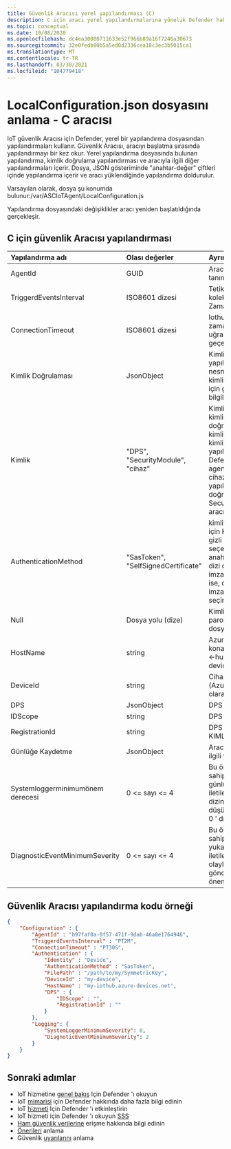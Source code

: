 ```yaml
---
title: Güvenlik Aracısı yerel yapılandırması (C)
description: C için aracı yerel yapılandırmalarına yönelik Defender hakkında bilgi edinin.
ms.topic: conceptual
ms.date: 10/08/2020
ms.openlocfilehash: dc4ea30080711633e52f966b89a16f7246a30673
ms.sourcegitcommit: 32e0fedb80b5a5ed0d2336cea18c3ec3b5015ca1
ms.translationtype: MT
ms.contentlocale: tr-TR
ms.lasthandoff: 03/30/2021
ms.locfileid: "104779418"
---
```

# <a name="understanding-the-localconfigurationjson-file---c-agent"></a>LocalConfiguration.json dosyasını anlama - C aracısı

IoT güvenlik Aracısı için Defender, yerel bir yapılandırma dosyasından yapılandırmaları kullanır.
Güvenlik Aracısı, aracıyı başlatma sırasında yapılandırmayı bir kez okur.
Yerel yapılandırma dosyasında bulunan yapılandırma, kimlik doğrulama yapılandırması ve aracıyla ilgili diğer yapılandırmaları içerir.
Dosya, JSON gösteriminde "anahtar-değer" çiftleri içinde yapılandırma içerir ve aracı yüklendiğinde yapılandırma doldurulur.

Varsayılan olarak, dosya şu konumda bulunur:/var/ASCIoTAgent/LocalConfiguration.js

Yapılandırma dosyasındaki değişiklikler aracı yeniden başlatıldığında gerçekleşir.

## <a name="security-agent-configurations-for-c"></a>C için güvenlik Aracısı yapılandırması

| Yapılandırma adı | Olası değerler | Ayrıntılar |
|:-----------|:---------------|:--------|
| AgentId | GUID | Aracı benzersiz tanımlayıcısı |
| TriggerdEventsInterval | ISO8601 dizesi | Tetiklenen olaylar koleksiyonu için Zamanlayıcı aralığı |
| ConnectionTimeout | ISO8601 dizesi | Iothub bağlantısı zaman aşımına uğramadan önce geçen süre |
| Kimlik Doğrulaması | JsonObject | Kimlik doğrulama yapılandırması. Bu nesne, ıothub 'e göre kimlik doğrulaması için gereken tüm bilgileri içerir |
| Kimlik | "DPS", "SecurityModule", "cihaz" | Kimlik doğrulama kimliği-DPS, kimlik doğrulaması, cihaz kimlik bilgileriyle kimlik doğrulaması yapıldığında Defender-IoT-mikro-agentcredentials veya cihaz aracılığıyla yapılırsa, kimlik doğrulaması DPS, SecurityModule aracılığıyla yapılır. |
| AuthenticationMethod | "SasToken", "SelfSignedCertificate" | kimlik doğrulaması için Kullanıcı parolası-gizli anahtar kullan seçeneği bir simetrik anahtaralıysa, gizli dizi otomatik olarak imzalanan bir sertifika ise, otomatik olarak imzalanan sertifika seçin  |
| Null | Dosya yolu (dize) | Kimlik doğrulama parolasını içeren dosyanın yolu |
| HostName | string | Azure IoT Hub 'ının konak adı. genellikle <-hub>. azure-devices.net |
| DeviceId | string | Cihazın KIMLIĞI (Azure IoT Hub kayıtlı olarak) |
| DPS | JsonObject | DPS ilgili yapılandırma |
| IDScope | string | DPS KIMLIK kapsamı |
| RegistrationId | string  | DPS cihaz kayıt KIMLIĞI |
| Günlüğe Kaydetme | JsonObject | Aracı günlükçüsü ile ilgili yapılandırma |
| Systemloggerminimumönem derecesi | 0 <= sayı <= 4 | Bu önem derecesine sahip ve yukarıdaki günlük iletileri,/var/log/Syslog dizinine kaydedilir (en düşük önem derecesi 0 ' dır) |
| DiagnosticEventMinimumSeverity | 0 <= sayı <= 4 | Bu önem derecesine sahip olan ve yukarıdaki günlük iletileri, tanılama olayları olarak gönderilir (en düşük önem derecesi 0 ' dır) |

## <a name="security-agent-configurations-code-example"></a>Güvenlik Aracısı yapılandırma kodu örneği

```json
{
    "Configuration" : {
        "AgentId" : "b97faf0a-0f57-471f-9dab-46a8e1764946",
        "TriggerdEventsInterval" : "PT2M",
        "ConnectionTimeout" : "PT30S",
        "Authentication" : {
            "Identity" : "Device",
            "AuthenticationMethod" : "SasToken",
            "FilePath" : "/path/to/my/SymmetricKey",
            "DeviceId" : "my-device",
            "HostName" : "my-iothub.azure-devices.net",
            "DPS" : {
                "IDScope" : "",
                "RegistrationId" : ""
            }
        },
        "Logging": {
            "SystemLoggerMinimumSeverity": 0,
            "DiagnoticEventMinimumSeverity": 2
        }
    }
}
```

## <a name="next-steps"></a>Sonraki adımlar

- IoT hizmetine [genel bakış](overview.md) Için Defender 'ı okuyun
- IoT [mimarisi](architecture.md) için Defender hakkında daha fazla bilgi edinin
- IoT [hizmeti](quickstart-onboard-iot-hub.md) Için Defender 'ı etkinleştirin
- IoT hizmeti için Defender 'ı okuyun [SSS](resources-frequently-asked-questions.md)
- [Ham güvenlik verilerine](how-to-security-data-access.md) erişme hakkında bilgi edinin
- [Önerileri](concept-recommendations.md) anlama
- Güvenlik [uyarılarını](concept-security-alerts.md) anlama
